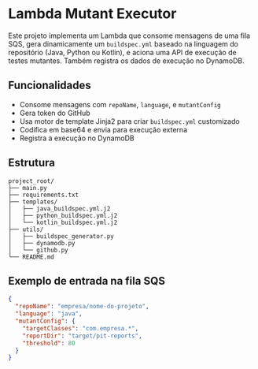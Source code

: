 # Lambda Mutant Executor

Este projeto implementa um Lambda que consome mensagens de uma fila SQS, gera dinamicamente um `buildspec.yml` baseado na linguagem do repositório (Java, Python ou Kotlin), e aciona uma API de execução de testes mutantes. Também registra os dados de execução no DynamoDB.

## Funcionalidades
- Consome mensagens com `repoName`, `language`, e `mutantConfig`
- Gera token do GitHub
- Usa motor de template Jinja2 para criar `buildspec.yml` customizado
- Codifica em base64 e envia para execução externa
- Registra a execução no DynamoDB

## Estrutura
```
project_root/
├── main.py
├── requirements.txt
├── templates/
│   ├── java_buildspec.yml.j2
│   ├── python_buildspec.yml.j2
│   └── kotlin_buildspec.yml.j2
├── utils/
│   ├── buildspec_generator.py
│   ├── dynamodb.py
│   └── github.py
└── README.md
```

## Exemplo de entrada na fila SQS
```json
{
  "repoName": "empresa/nome-do-projeto",
  "language": "java",
  "mutantConfig": {
    "targetClasses": "com.empresa.*",
    "reportDir": "target/pit-reports",
    "threshold": 80
  }
}
```
